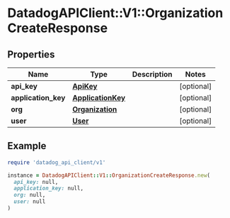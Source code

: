# DatadogAPIClient::V1::OrganizationCreateResponse

## Properties

| Name                | Type                                    | Description | Notes      |
| ------------------- | --------------------------------------- | ----------- | ---------- |
| **api_key**         | [**ApiKey**](ApiKey.md)                 |             | [optional] |
| **application_key** | [**ApplicationKey**](ApplicationKey.md) |             | [optional] |
| **org**             | [**Organization**](Organization.md)     |             | [optional] |
| **user**            | [**User**](User.md)                     |             | [optional] |

## Example

```ruby
require 'datadog_api_client/v1'

instance = DatadogAPIClient::V1::OrganizationCreateResponse.new(
  api_key: null,
  application_key: null,
  org: null,
  user: null
)
```
